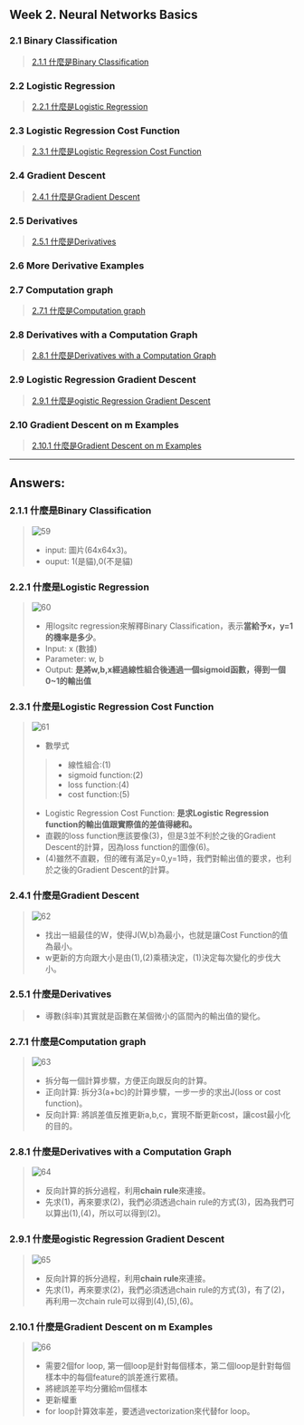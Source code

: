 ## Week 2. Neural Networks Basics

### 2.1 Binary Classification
> [2.1.1 什麼是Binary Classification](#2.1.1)
> 

### 2.2 Logistic Regression
> [2.2.1 什麼是Logistic Regression](#2.2.1)
> 

### 2.3 Logistic Regression Cost Function
> [2.3.1 什麼是Logistic Regression Cost Function](#2.3.1)
> 

### 2.4 Gradient Descent
> [2.4.1 什麼是Gradient Descent](#2.4.1)
> 

### 2.5 Derivatives
> [2.5.1 什麼是Derivatives](#2.5.1)
> 

### 2.6 More Derivative Examples

### 2.7 Computation graph
> [2.7.1 什麼是Computation graph](#2.7.1)
> 

### 2.8 Derivatives with a Computation Graph
> [2.8.1 什麼是Derivatives with a Computation Graph](#2.8.1)
> 

### 2.9 Logistic Regression Gradient Descent
> [2.9.1 什麼是ogistic Regression Gradient Descent](#2.9.1)
> 

### 2.10 Gradient Descent on m Examples
> [2.10.1 什麼是Gradient Descent on m Examples](#2.10.1)
> 

---

## Answers: 

<h3 id="2.1.1">2.1.1 什麼是Binary Classification</h3>

> ![59](https://github.com/htaiwan/note-andrew-deep-learning/blob/master/Asset/59.png)
> 
> - input: 圖片(64x64x3)。
> - ouput: 1(是貓),0(不是貓) 

<h3 id="2.2.1">2.2.1 什麼是Logistic Regression</h3>

> ![60](https://github.com/htaiwan/note-andrew-deep-learning/blob/master/Asset/60.png)
> 
> - 用logsitc regression來解釋Binary Classification，表示**當給予x，y=1的機率是多少**。
> - Input: x (數據)
> - Parameter: w, b
> - Output: **是將w,b,x經過線性組合後通過一個sigmoid函數，得到一個0~1的輸出值**

<h3 id="2.3.1">2.3.1 什麼是Logistic Regression Cost Function</h3>

> ![61](https://github.com/htaiwan/note-andrew-deep-learning/blob/master/Asset/61.png)
> 
> - 數學式
>
> > - 線性組合:(1)
> > - sigmoid function:(2)
> > - loss function:(4)
> > - cost function:(5)
>
> - Logistic Regression Cost Function: **是求Logistic Regression function的輸出值跟實際值的差值得總和。**
> - 直觀的loss function應該要像(3)，但是3並不利於之後的Gradient Descent的計算，因為loss function的圖像(6)。
> - (4)雖然不直觀，但的確有滿足y=0,y=1時，我們對輸出值的要求，也利於之後的Gradient Descent的計算。


<h3 id="2.4.1">2.4.1 什麼是Gradient Descent</h3>

> ![62](https://github.com/htaiwan/note-andrew-deep-learning/blob/master/Asset/62.png)
> 
> - 找出一組最佳的W，使得J(W,b)為最小，也就是讓Cost Function的值為最小。
> - w更新的方向跟大小是由(1),(2)乘積決定，(1)決定每次變化的步伐大小。

<h3 id="2.5.1">2.5.1 什麼是Derivatives</h3>

> - 導數(斜率)其實就是函數在某個微小的區間內的輸出值的變化。

<h3 id="2.7.1">2.7.1 什麼是Computation graph</h3>

> ![63](https://github.com/htaiwan/note-andrew-deep-learning/blob/master/Asset/63.png)
> 
> - 拆分每一個計算步驟，方便正向跟反向的計算。
> - 正向計算: 拆分3(a+bc)的計算步驟，一步一步的求出J(loss or cost function)。
> - 反向計算: 將誤差值反推更新a,b,c，實現不斷更新cost，讓cost最小化的目的。

<h3 id="2.8.1">2.8.1 什麼是Derivatives with a Computation Graph</h3>

> ![64](https://github.com/htaiwan/note-andrew-deep-learning/blob/master/Asset/64.png)
> 
> - 反向計算的拆分過程，利用**chain rule**來連接。
> - 先求(1)，再來要求(2)，我們必須透過chain rule的方式(3)，因為我們可以算出(1),(4)，所以可以得到(2)。

<h3 id="2.9.1">2.9.1 什麼是ogistic Regression Gradient Descent</h3>

> ![65](https://github.com/htaiwan/note-andrew-deep-learning/blob/master/Asset/65.png)
> 
> - 反向計算的拆分過程，利用**chain rule**來連接。
> - 先求(1)，再來要求(2)，我們必須透過chain rule的方式(3)，有了(2)，再利用一次chain rule可以得到(4),(5),(6)。

<h3 id="2.10.1">2.10.1 什麼是Gradient Descent on m Examples</h3>

> ![66](https://github.com/htaiwan/note-andrew-deep-learning/blob/master/Asset/66.png)
> 
> - 需要2個for loop, 第一個loop是針對每個樣本，第二個loop是針對每個樣本中的每個feature的誤差進行累積。
> - 將總誤差平均分攤給m個樣本
> - 更新權重
> - for loop計算效率差，要透過vectorization來代替for loop。
